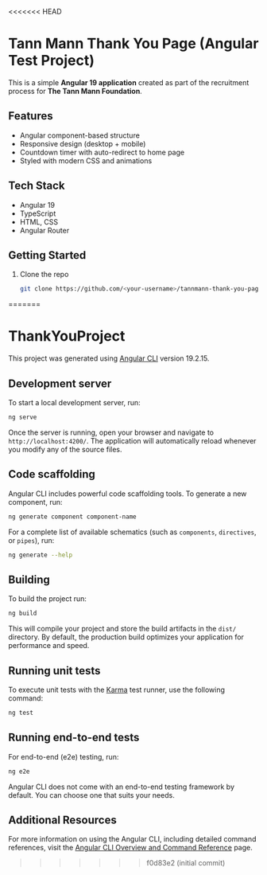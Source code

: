 <<<<<<< HEAD
# Tann Mann Thank You Page (Angular Test Project)

This is a simple **Angular 19 application** created as part of the recruitment process for **The Tann Mann Foundation**.

## Features
- Angular component-based structure
- Responsive design (desktop + mobile)
- Countdown timer with auto-redirect to home page
- Styled with modern CSS and animations

## Tech Stack
- Angular 19
- TypeScript
- HTML, CSS
- Angular Router

## Getting Started

1. Clone the repo
   ```bash
   git clone https://github.com/<your-username>/tannmann-thank-you-page.git
=======
# ThankYouProject

This project was generated using [Angular CLI](https://github.com/angular/angular-cli) version 19.2.15.

## Development server

To start a local development server, run:

```bash
ng serve
```

Once the server is running, open your browser and navigate to `http://localhost:4200/`. The application will automatically reload whenever you modify any of the source files.

## Code scaffolding

Angular CLI includes powerful code scaffolding tools. To generate a new component, run:

```bash
ng generate component component-name
```

For a complete list of available schematics (such as `components`, `directives`, or `pipes`), run:

```bash
ng generate --help
```

## Building

To build the project run:

```bash
ng build
```

This will compile your project and store the build artifacts in the `dist/` directory. By default, the production build optimizes your application for performance and speed.

## Running unit tests

To execute unit tests with the [Karma](https://karma-runner.github.io) test runner, use the following command:

```bash
ng test
```

## Running end-to-end tests

For end-to-end (e2e) testing, run:

```bash
ng e2e
```

Angular CLI does not come with an end-to-end testing framework by default. You can choose one that suits your needs.

## Additional Resources

For more information on using the Angular CLI, including detailed command references, visit the [Angular CLI Overview and Command Reference](https://angular.dev/tools/cli) page.
>>>>>>> f0d83e2 (initial commit)
